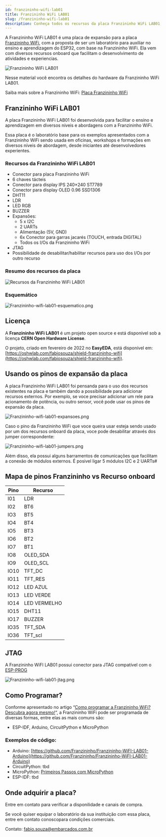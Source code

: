 ```yaml
---
id: franzininho-wifi-lab01
title: Franzininho WiFi LAB01
slug: /franzininho-wifi-lab01
description: Conheça todos os recursos da placa Franzininho WiFi LAB01, uma placa de expansão para a placa Franzininho WiFi.
---
```


A Franzininho WiFi LAB01 é uma placa de expansão para a placa [Franzininho WiFi](https://embarcados.com.br/franzininho-wifi/), com a proposta de ser um laboratório para auxiliar no ensino e aprendizagem do ESP32, com base na Franzininho WiFi. Ela vem com diversos recursos onboard que facilitam o desenvolvimento de atividades e experiencias.

![Franzininho WiFi LAB01](img/Franzininho-wifi-lab01-desenho.png)

Nesse material você encontra os detalhes do hardware da Franzininho WiFi LAB01.

Saiba mais sobre a Franzininho WiFi: [Placa Franzininho WiFi](https://docs.franzininho.com.br/docs/franzininho-wifi/franzininho-wifi)

## Franzininho WiFi LAB01

A placa Franzininho WiFi LAB01 foi desenvolvida para facilitar o ensino e aprendizagem em diversos níveis e abordagens com a Franzininho WiFi.

Essa placa é o laboratório base para os exemplos apresentados com a Franzininho WiFi sendo usada em oficinas, workshops e formações em diversos níveis de abordagem, desde iniciantes até desenvolvedores experientes.

### Recursos da Franzininho WiFi LAB01

- Conector para placa Franzininho WiFi
- 6 chaves tácteis
- Conector para display IPS 240×240 ST7789
- Conector para display OLED 0.96 SSD1306
- DHT11
- LDR
- LED RGB
- BUZZER
- Expansões:
    - 5 x I2C
    - 2 UARTs
    - Alimentação (5V, GND)
    - 6x Conector para garras jacarés (TOUCH, entrada DIGITAL)
    - Todos os I/Os da Franzininho WiFi
- JTAG
- Possibilidade de desabilitar/habilitar recursos para uso dos I/Os por outro recurso

### Resumo dos recursos da placa

![Recursos da Franzininho WiFi LAB01](img/Franzininho-wifi-lab01-recursos.png)

### Esquemático

![Franzininho-wifi-lab01-esquematico.png](img/Franzininho-wifi-lab01-esquematico.png)

## Licença

A **Franzininho WiFi LAB01** é um projeto open source e está disponível sob a licença **CERN Open Hardware License**.

O projeto, criado em fevereiro de 2022 no **EasyEDA**, está disponível em: [https://oshwlab.com/fabiosouza/shield-franzininho-wifi](https://oshwlab.com/fabiosouza/shield-franzininho-wifi).

## Usando os pinos de expansão da placa

A placa Franzininho WiFi LAB01 foi pensanda para o uso dos recursos existentes na placa e também dando a possibilidade para adicionar recursos externos. Por exemplo, se voce precisar adicionar um rele para acionamento de potência, ou outro sensor, você pode usar os pinos de expansão da placa.

![Franzininho-wifi-lab01-expansoes.png](img/Franzininho-wifi-lab01-expansoes.png)

Caso o pino da Franzininho WiFi que voce queira usar esteja sendo usado por um dos recursos onboard da placa, voce pode desabilitar através dos jumper correspondente:

![Franzininho-wifi-lab01-jumpers.png](img/Franzininho-wifi-lab01-jumpers.png)

Além disso, ela possui alguns barramentos de comunicações que facilitam a conexão de módulos externos. É posivel ligar 5 módulos I2C e 2 UARTs#

## Mapa de pinos Franzininho vs Recurso onboard

| Pino | Recurso      |
|------|--------------|
| I01  | LDR          |
| I02  | BT6          |
| IO3  | BT5          |
| IO4  | BT4          |
| IO5  | BT3          |
| IO6  | BT2          |
| IO7  | BT1          |
| IO8  | OLED_SDA     |
| IO9  | OLED_SCL     |
| IO10 | TFT_DC       |
| IO11 | TFT_RES      |
| IO12 | LED AZUL     |
| IO13 | LED VERDE    |
| IO14 | LED VERMELHO |
| IO15 | DHT11        |
| IO17 | BUZZER       |
| IO35 | TFT_SDA      |
| IO36 | TFT_scl      |

## JTAG

A Franzininho WiFI LAB01 possui conector para JTAG compatível com o [ESP-PROG](https://docs.espressif.com/projects/espressif-esp-dev-kits/en/latest/other/esp-prog/user_guide.html)

![Franzininho-wifi-lab01-jtag.png](img/Franzininho-wifi-lab01-jtag.png)

## Como Programar?

Conforme apresentado no artigo “[Como programar a Franzininho WiFi? Descubra agora mesmo!](https://embarcados.com.br/como-programar-a-franzininho-wifi/)“, a Franzininho WiFi pode ser programada de diversas formas, entre elas as mais comuns são:

- ESP-IDF, Arduino, CircuitPython e MicroPython


### Exemplos de código:

- Arduino: [https://github.com/Franzininho/Franzininho-WiFI-LAB01-Arduino](https://github.com/Franzininho/Franzininho-WiFI-LAB01-Arduino)
- CircuitPython: tbd
- MicroPython: [Primeiros Passos com MicroPython](https://docs.franzininho.com.br/docs/franzininho-wifi/exemplos-micropython/primeiros-passos)
- ESP-IDF: tbd


## Onde adquirir a placa?

Entre em contato para verificar a disponilidade e canais de compra.

Se você quiser equipar o laboratório da sua instituição com essa placa, entre em contato conoscopara condições comerciais.

Contato: fabio.souza@embarcados.com.br
